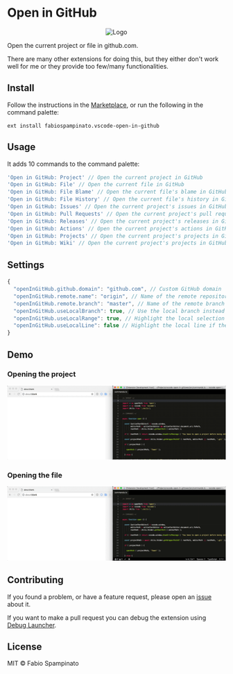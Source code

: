 # Open in GitHub

<p align="center">
  <img src="https://raw.githubusercontent.com/fabiospampinato/vscode-open-in-github/master/resources/logo.png" width="128" alt="Logo">
</p>

Open the current project or file in github.com.

There are many other extensions for doing this, but they either don't work well for me or they provide too few/many functionalities.

## Install

Follow the instructions in the [Marketplace](https://marketplace.visualstudio.com/items?itemName=fabiospampinato.vscode-open-in-github), or run the following in the command palette:

```shell
ext install fabiospampinato.vscode-open-in-github
```

## Usage

It adds 10 commands to the command palette:

```js
'Open in GitHub: Project' // Open the current project in GitHub
'Open in GitHub: File' // Open the current file in GitHub
'Open in GitHub: File Blame' // Open the current file's blame in GitHub
'Open in GitHub: File History' // Open the current file's history in GitHub
'Open in GitHub: Issues' // Open the current project's issues in GitHub
'Open in GitHub: Pull Requests' // Open the current project's pull requests in GitHub
'Open in GitHub: Releases' // Open the current project's releases in GitHub
'Open in GitHub: Actions' // Open the current project's actions in GitHub
'Open in GitHub: Projects' // Open the current project's projects in GitHub
'Open in GitHub: Wiki' // Open the current project's projects in GitHub
```

## Settings

```js
{
  "openInGitHub.github.domain": "github.com", // Custom GitHub domain
  "openInGitHub.remote.name": "origin", // Name of the remote repository
  "openInGitHub.remote.branch": "master", // Name of the remote branch
  "openInGitHub.useLocalBranch": true, // Use the local branch instead of the fixed remote branch
  "openInGitHub.useLocalRange": true, // Highlight the local selection range, if there's one
  "openInGitHub.useLocalLine": false // Highlight the local line if there's no selection range
}
```

## Demo

### Opening the project

![Project](resources/demo/project.gif)

### Opening the file

![File](resources/demo/file.gif)

## Contributing

If you found a problem, or have a feature request, please open an [issue](https://github.com/fabiospampinato/vscode-open-in-github/issues) about it.

If you want to make a pull request you can debug the extension using [Debug Launcher](https://marketplace.visualstudio.com/items?itemName=fabiospampinato.vscode-debug-launcher).

## License

MIT © Fabio Spampinato
